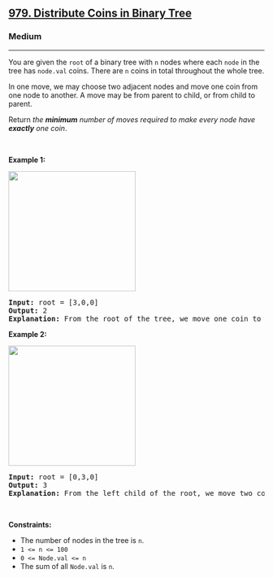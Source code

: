 <h2><a href="https://leetcode.com/problems/distribute-coins-in-binary-tree/?envType=daily-question&envId=2024-05-18">979. Distribute Coins in Binary Tree</a></h2><h3>Medium</h3><hr><p>You are given the <code>root</code> of a binary tree with <code>n</code> nodes where each <code>node</code> in the tree has <code>node.val</code> coins. There are <code>n</code> coins in total throughout the whole tree.</p>

<p>In one move, we may choose two adjacent nodes and move one coin from one node to another. A move may be from parent to child, or from child to parent.</p>

<p>Return <em>the <strong>minimum</strong> number of moves required to make every node have <strong>exactly</strong> one coin</em>.</p>

<p>&nbsp;</p>
<p><strong class="example">Example 1:</strong></p>
<img alt="" src="https://assets.leetcode.com/uploads/2019/01/18/tree1.png" style="width: 250px; height: 236px;" />
<pre>
<strong>Input:</strong> root = [3,0,0]
<strong>Output:</strong> 2
<strong>Explanation: </strong>From the root of the tree, we move one coin to its left child, and one coin to its right child.
</pre>

<p><strong class="example">Example 2:</strong></p>
<img alt="" src="https://assets.leetcode.com/uploads/2019/01/18/tree2.png" style="width: 250px; height: 236px;" />
<pre>
<strong>Input:</strong> root = [0,3,0]
<strong>Output:</strong> 3
<strong>Explanation: </strong>From the left child of the root, we move two coins to the root [taking two moves]. Then, we move one coin from the root of the tree to the right child.
</pre>

<p>&nbsp;</p>
<p><strong>Constraints:</strong></p>

<ul>
	<li>The number of nodes in the tree is <code>n</code>.</li>
	<li><code>1 &lt;= n &lt;= 100</code></li>
	<li><code>0 &lt;= Node.val &lt;= n</code></li>
	<li>The sum of all <code>Node.val</code> is <code>n</code>.</li>
</ul>
